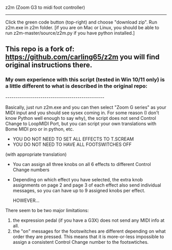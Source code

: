 z2m (Zoom G3 to midi foot controller)


------------------------------------------------
Click the green code button (top-right) and choose "download zip". Run z2m.exe in z2m folder.
[if you are on Mac or Linux, you should be able to run z2m-master/source/z2m.py if you have python installed.]

This repo is a fork of: https://github.com/carling65/z2m
you will find original instructions there.
------------------------------------------------
<h3><b>My own experience with this script (tested in Win 10/11 only) is a little different to what is described in the original repo:</b></h3>
------------------------------------------------

Basically, just run z2m.exe and you can then select "Zoom G series" as your MIDI input and you should see sysex coming in.
For some reason (I don't know Python well enough to say why), the script does not send Control Change to LoopMIDI Port, but you can script your own translations with Bome MIDI pro or in python, etc.
 
 - YOU DO NOT NEED TO SET ALL EFFECTS TO T.SCREAM
 - YOU DO NOT NEED TO HAVE ALL FOOTSWITCHES OFF

(with appropriate translation)
- You can assign all three knobs on all 6 effects to different Control Change numbers
- Depending on which effect you have selected, the extra knob assignments on page 2 and page 3 of each effect also send individual messages, so you can have up to 9 assigned knobs per effect.

  HOWEVER...

There seem to be two major limitations:
1. the expression pedal (if you have a G3X) does not send any MIDI info at all.
2. the "on" messages for the footswitches are different depending on what order they are pressed. This means that it is more-or-less impossible to assign a consistent Control Change number to the footswtiches.
